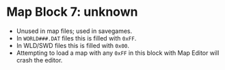 # Map Block 7: unknown

- Unused in map files; used in savegames.
- In `WORLD###.DAT` files this is filled with `0xFF`.
- In WLD/SWD files this is filled with `0x00`.
- Attempting to load a map with any `0xFF` in this block with Map Editor will crash the editor.
